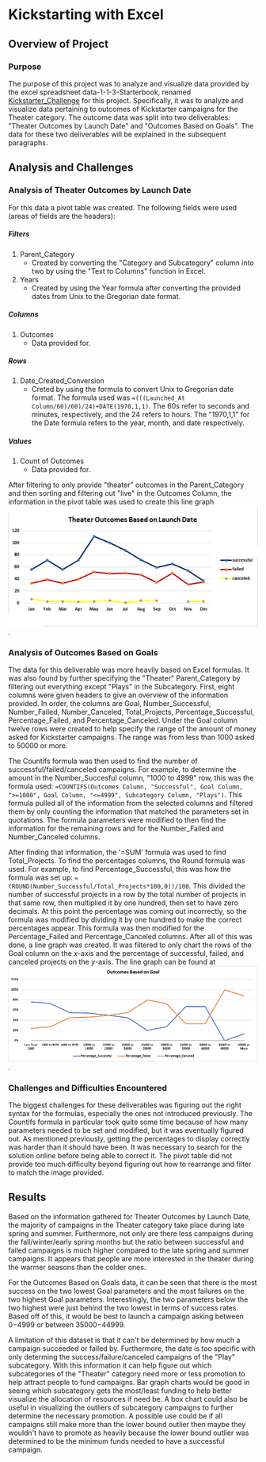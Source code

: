 # Kickstarting with Excel

## Overview of Project

### Purpose
The purpose of this project was to analyze and visualize data provided by the excel spreadsheet data-1-1-3-Starterbook, renamed [Kickstarter_Challenge](https://github.com/stwpf01/Excel/blob/main/Kickstarter_Challenge.xlsx) for this project. Specifically, it was to analyze and visualize data pertaining to outcomes of Kickstarter campaigns for the Theater category. The outcome data was split into two deliverables: "Theater Outcomes by Launch Date" and "Outcomes Based on Goals". The data for these two deliverables will be explained in the subsequent paragraphs.

## Analysis and Challenges

### Analysis of Theater Outcomes by Launch Date

For this data a pivot table was created. The following fields were used (areas of fields are the headers):
##### Filters
1. Parent_Category 
   - Created by converting the "Category and Subcategory" column into two by using the "Text to Columns" function in Excel.
2. Years 
   - Created by using the Year formula after converting the provided dates from Unix to the Gregorian date format.

##### Columns
1. Outcomes 
   - Data provided for.

##### Rows
1. Date_Created_Conversion 
   - Creted by using the formula to convert Unix to Gregorian date format. The formula used was `=(((Launched_At Column/60)/60)/24)+DATE(1970,1,1)`. The 60s refer to seconds and minutes, respectively, and the 24 refers to hours. The "1970,1,1" for the Date formula refers to the year, month, and date respectively.

##### Values
1. Count of Outcomes
   - Data provided for.

After filtering to only provide "theater" outcomes in the Parent_Category and then sorting and filtering out "live" in the Outcomes Column, the information in the pivot table was used to create this line graph  ![Theater_Outcomes_vs_Launch](Resources/Theater_Outcomes_vs_Launch.png).

### Analysis of Outcomes Based on Goals

The data for this deliverable was more heavily based on Excel formulas. It was also found by further specifying the "Theater" Parent_Category by filtering out everything except "Plays" in the Subcategory. First, eight columns were given headers to give an overview of the information provided. In order, the columns are Goal, Number_Successful, Number_Failed, Number_Canceled, Total_Projects, Percentage_Successful, Percentage_Failed, and Percentage_Canceled. Under the Goal column twelve rows were created to help specify the range of the amount of money asked for Kickstarter campaigns. The range was from less than 1000 asked to 50000 or more. 

The Countifs formula was then used to find the number of successful/failed/canceled campaigns. For example, to determine the amount in the Number_Succesful column, "1000 to 4999" row, this was the formula used: `=COUNTIFS(Outcomes Column, "Successful", Goal Column, ">=1000", Goal Column, "<=4999", Subcategory Column, "Plays")`. This formula pulled all of the information from the selected columns and filtered them by only counting the information that matched the parameters set in quotations. The formula parameters were modified to then find the information for the remaining rows and for the Number_Failed and Number_Canceled columns. 

After finding that information, the '=SUM' formula was used to find Total_Projects. To find the percentages columns, the Round formula was used. For example, to find Percentage_Successful, this was how the formula was set up: `=(ROUND(Number_Successful/Total_Projects*100,0))/100`. This divided the number of successful projects in a row by the total number of projects in that same row, then multiplied it by one hundred, then set to have zero decimals. At this point the percentage was coming out incorrectly, so the formula was modified by dividing it by one hundred to make the correct percentages appear. This formula was then modified for the Percentage_Failed and Percentage_Canceled columns.
After all of this was done, a line graph was created. It was filtered to only chart the rows of the Goal column on the *x*-axis and the percentage of successful, failed, and canceled projects on the *y*-axis. The line graph can be found at ![Outcomes_vs_Goals](Resources/Outcomes_vs_Goals.png).

### Challenges and Difficulties Encountered

The biggest challenges for these deliverables was figuring out the right syntax for the formulas, especially the ones not introduced previously. The Countifs formula in particular took quite some time because of how many parameters needed to be set and modified, but it was eventually figured out. As mentioned previously, getting the percentages to display correctly was harder than it should have been. It was necessary to search for the solution online before being able to correct it. The pivot table did not provide too much difficulty beyond figuring out how to rearrange and filter to match the image provided.

## Results

Based on the information gathered for Theater Outcomes by Launch Date, the majority of campaigns in the Theater category take place during late spring and summer. Furthermore, not only are there less campaigns during the fall/winter/early spring months but the ratio between successful and failed campaigns is much higher compared to the late spring and summer campaigns. It appears that people are more interested in the theater during the warmer seasons than the colder ones. 

For the Outcomes Based on Goals data, it can be seen that there is the most success on the two lowest Goal parameters and the most failures on the two highest Goal parameters. Interestingly, the two parameters below the two highest were just behind the two lowest in terms of success rates. Based off of this, it would be best to launch a campaign asking between $0-$4999 or between $35000-$44999.

A limitation of this dataset is that it can't be determined by how much a campaign succeeded or failed by. Furthermore, the date is too specific with only determing the success/failure/canceled campaigns of the "Play" subcategory. With this information it can help figure out which subcategories of the "Theater" category need more or less promotion to help attract people to fund campaigns. Bar graph charts would be good in seeing which subcategory gets the most/least funding to help better visualize the allocation of resources if need be. A box chart could also be useful in visualizing the outliers of subcategory campaigns to further determine the necessary promotion. A possible use could be if all campaigns still make more than the lower bound outlier then maybe they wouldn't have to promote as heavily because the lower bound outlier was determined to be the minimum funds needed to have a successful campaign.     
